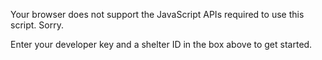 <div id="pf-api-data">
	<p>Your browser does not support the JavaScript APIs required to use this script. Sorry.</p>
</div>

<div data-petfinder-app="aside"></div>
<div data-petfinder-app="main">Enter your developer key and a shelter ID in the box above to get started.</div>

<div data-petfinder-template="all" hidden>
	<div class="{{classes}}">
		<p><img src="{{photo.1.large}}"></p>
		<h2>{{name}}</h2>
		<p><a data-petfinder-async href="{{url.pet}}">View Full Profile</a></p>
		<hr>
	</div>
</div>

<div data-petfinder-template="one" hidden>
	<p><a data-petfinder-async href="{{url.all}}">&larr; Back to Full List</a></p>
	<h2>{{name}}</h2>
	<p>
		Age: {{age}}<br>
		Gender: {{gender}}<br>
		Size: {{size}}
	</p>
	<div>{{description}}</div>
</div>